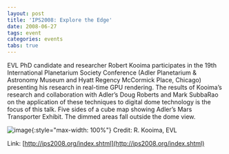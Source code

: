 ```yaml
---
layout: post
title: 'IPS2008: Explore the Edge'
date: 2008-06-27
tags: event
categories: events
tabs: true
---
```


EVL PhD candidate and researcher Robert Kooima participates in the 19th International Planetarium Society Conference (Adler Planetarium &amp; Astronomy Museum and Hyatt Regency McCormick Place, Chicago) presenting his research in real-time GPU rendering. The results of Kooima&rsquo;s research and collaboration with Adler&rsquo;s Doug Roberts and Mark SubbaRao on the application of these techniques to digital dome technology is the focus of this talk.
Five sides of a cube map showing Adler&rsquo;s Mars Transporter Exhibit. The dimmed areas fall outside the dome view.

![image](https://www.evl.uic.edu/output/originals/ips2008.png-srcw.jpg){:style="max-width: 100%"}
Credit: R. Kooima, EVL


Link: [http://ips2008.org/index.shtml](http://ips2008.org/index.shtml)
